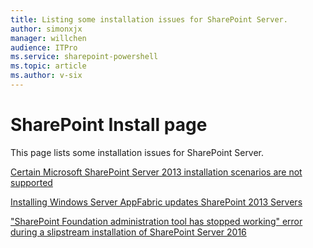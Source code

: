```yaml
---
title: Listing some installation issues for SharePoint Server.
author: simonxjx
manager: willchen
audience: ITPro
ms.service: sharepoint-powershell
ms.topic: article
ms.author: v-six
---
```


# SharePoint Install page

This page lists some installation issues for SharePoint Server.

[Certain Microsoft SharePoint Server 2013 installation scenarios are not supported](./certain-sharepoint-server-2013-installation-scenarios-are-not-supported.md)

[Installing Windows Server AppFabric updates SharePoint 2013 Servers](./installing-windows-server-appfabric-updates-sharepoint-2013-servers.md)

["SharePoint Foundation administration tool has stopped working" error during a slipstream installation of SharePoint Server 2016](./sharepoint-foundation-administration-tool-stopped-working-during-a-slipstream-installation.md)